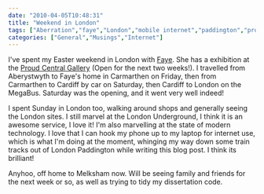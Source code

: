 ```yaml
---
date: "2010-04-05T10:48:31"
title: "Weekend in London"
tags: ["Aberration","faye","London","mobile internet","paddington","proud central gallery"]
categories: ["General","Musings","Internet"]
---
```


I've spent my Easter weekend in London with [Faye][1]. She has a exhibition at the [Proud Central Gallery][2] (Open for the next two weeks!). I travelled from Aberystwyth to Faye's home in Carmarthen on Friday, then from Carmarthen to Cardiff by car on Saturday, then Cardiff to London on the MegaBus. Saturday was the opening, and it went very well indeed!

I spent Sunday in London too, walking around shops and generally seeing the London sites. I still marvel at the London Underground, I think it is an awesome service, I love it!
I'm also marvelling at the state of modern technology. I love that I can hook my phone up to my laptop for internet use, which is what I'm doing at the moment, whinging my way down some train tracks out of London Paddington while writing this blog post. I think its brilliant!

Anyhoo, off home to Melksham now. Will be seeing family and friends for the next week or so, as well as trying to tidy my dissertation code.

  [1]: http://www.fayegriffiths-photography.co.uk/
  [2]: http://www.proud.co.uk/
